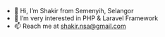 - 👋 Hi, I’m Shakir from Semenyih, Selangor
- 👀 I’m very interested in PHP & Laravel Framework
- 📫 Reach me at shakir.nsa@gmail.com
